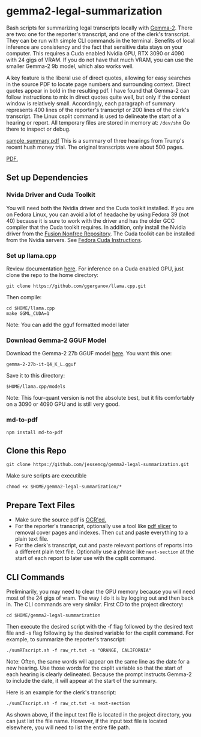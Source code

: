 # gemma2-legal-summarization
Bash scripts for summarizing legal transcripts locally with [Gemma-2](https://ai.google.dev/gemma/docs). There are two: one for the reporter's transcript, and one of the clerk's transcript. They can be run with simple CLI commands in the terminal. Benefits of local inference are consistency and the fact that sensitive data stays on your computer. This requires a Cuda enabled Nvidia GPU, RTX 3090 or 4090 with 24 gigs of VRAM. If you do not have that much VRAM, you can use the smaller Gemma-2 9b model, which also works well.

A key feature is the liberal use of direct quotes, allowing for easy searches in the source PDF to locate page numbers and surrounding context. Direct quotes appear in bold in the resulting pdf. I have found that Gemma-2 can follow instructions to mix in direct quotes quite well, but only if the context window is relatively small. Accordingly, each paragraph of summary represents 400 lines of the reporter's transcript or 200 lines of the clerk's transcript. The Linux csplit command is used to delineate the start of a hearing or report. All temporary files are stored in memory at: `/dev/shm` Go there to inspect or debug.

[sample_summary.pdf](https://github.com/user-attachments/files/17075180/sample_summary.pdf)
This is a summary of three hearings from Trump's recent hush money trial. The original transcripts were about 500 pages.

<a href="[username.github.io/folder/document.pdf](https://github.com/user-attachments/files/17075180/sample_summary.pdf)" target="_blank">PDF.</a>


## Set up Dependencies

### Nvida Driver and Cuda Toolkit
You will need both the Nvidia driver and the Cuda toolkit installed. If you are on Fedora Linux, you can avoid a lot of headache by using Fedora 39 (not 40) because it is sure to work with the driver and has the older GCC compiler that the Cuda toolkit requires. In addition, only install the Nvidia driver from the [Fusion Nonfree Repository](https://rpmfusion.org/Howto/NVIDIA). The Cuda toolkit can be installed from the Nvidia servers. See [Fedora Cuda Instructions](https://rpmfusion.org/Howto/CUDA).

### Set up llama.cpp 
Review documentation [here](https://github.com/ggerganov/llama.cpp). For inference on a Cuda enabled GPU, just clone the repo to the home directory:

	git clone https://github.com/ggerganov/llama.cpp.git

Then compile:

	cd $HOME/llama.cpp
	make GGML_CUDA=1

Note: You can add the gguf formatted model later 

### Download Gemma-2 GGUF Model

Download the Gemma-2 27b GGUF model [here](https://huggingface.co/bartowski/gemma-2-27b-it-GGUF). You want this one:

    gemma-2-27b-it-Q4_K_L.gguf
    
Save it to this directory:

    $HOME/llama.cpp/models
    
Note: This four-quant version is not the absolute best, but it fits comfortably on a 3090 or 4090 GPU and is still very good.

### md-to-pdf

    npm install md-to-pdf

## Clone this Repo

    git clone https://github.com/jessemcg/gemma2-legal-summarization.git

Make sure scripts are executible

    chmod +x $HOME/gemma2-legal-summarization/*

## Prepare Text Files

* Make sure the source pdf is [OCR'ed.](https://en.wikipedia.org/wiki/Optical_character_recognition)
* For the reporter's transcript, optionally use a tool like [pdf slicer](https://flathub.org/apps/com.github.junrrein.PDFSlicer) to removal cover pages and indexes. Then cut and paste everything to a plain text file.
* For the clerk's transcript, cut and paste relevant portions of reports into a different plain text file. Optionally use a phrase like `next-section` at the start of each report to later use with the csplit command. 

## CLI Commands

Preliminarily, you may need to clear the GPU memory because you will need most of the 24 gigs of vram. The way I do it is by logging out and then back in. The CLI commands are very similar. First CD to the project directory:

    cd $HOME/gemma2-legal-summarization
    
Then execute the desired script with the -f flag followed by the desired text file and -s flag following by the desired variable for the csplit command. For example, to summarize the reporter's transcript:

    ./sumRTscript.sh -f raw_rt.txt -s "ORANGE, CALIFORNIA"
    
Note: Often, the same words will appear on the same line as the date for a new hearing. Use those words for the csplit variable so that the start of each hearing is clearly delineated. Because the prompt instructs Gemma-2 to include the date, it will appear at the start of the summary.

Here is an example for the clerk's transcript:

    ./sumCTscript.sh -f raw_ct.txt -s next-section
    
As shown above, if the input text file is located in the project directory, you can just list the file name. However, if the input text file is located elsewhere, you will need to list the entire file path.
